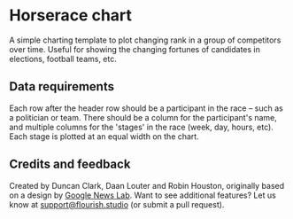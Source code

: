 # Horserace chart
A simple charting template to plot changing rank in a group of competitors over time. Useful for showing the changing fortunes of candidates in elections, football teams, etc.

## Data requirements
Each row after the header row should be a participant in the race – such as a politician or team. There should be a column for the participant's name, and multiple columns for the 'stages' in the race (week, day, hours, etc). Each stage is plotted at an equal width on the chart.

## Credits and feedback
Created by Duncan Clark, Daan Louter and Robin Houston, originally based on a design by [Google News Lab](https://newslab.withgoogle.com/). Want to see additional features? Let us know at [support@flourish.studio](mailto:support@flourish.studio) (or submit a pull request).
